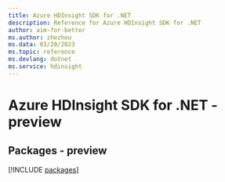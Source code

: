 ```yaml
---
title: Azure HDInsight SDK for .NET
description: Reference for Azure HDInsight SDK for .NET
author: aim-for-better
ms.author: zhezhou
ms.data: 03/20/2023
ms.topic: reference
ms.devlang: dotnet
ms.service: hdinsight
---
```

# Azure HDInsight SDK for .NET - preview
## Packages - preview
[!INCLUDE [packages](hdinsight-index.md)]